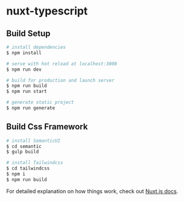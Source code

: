 # nuxt-typescript

## Build Setup

```bash
# install dependencies
$ npm install

# serve with hot reload at localhost:3000
$ npm run dev

# build for production and launch server
$ npm run build
$ npm run start

# generate static project
$ npm run generate
```

## Build Css Framework
``` bash
# install SemanticUI
$ cd semantic
$ gulp build

# install Tailwindcss
$ cd tailwindcss
$ npm i
$ npm run build
```

For detailed explanation on how things work, check out [Nuxt.js docs](https://nuxtjs.org).
